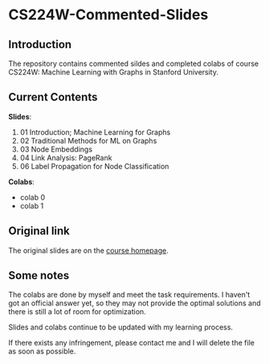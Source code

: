 # CS224W-Commented-Slides

## Introduction

The repository contains commented sildes and completed colabs of course CS224W: Machine Learning with Graphs in Stanford University. 

## Current Contents

**Slides**:
1. 01 Introduction; Machine Learning for Graphs
2. 02 Traditional Methods for ML on Graphs
3. 03 Node Embeddings
4. 04 Link Analysis: PageRank
5. 06 Label Propagation for Node Classification

**Colabs**:
* colab 0
* colab 1

## Original link

The original slides are on the [course homepage](http://web.stanford.edu/class/cs224w/).

## Some notes 

The colabs are done by myself and meet the task requirements. I haven't got an official answer yet, so they may not provide the optimal solutions and there is still a lot of room for optimization.

Slides and colabs continue to be updated with my learning process.

If there exists any infringement, please contact me and I will delete the file as soon as possible.
